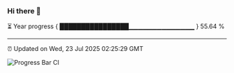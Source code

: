### Hi there 👋

⏳ Year progress { ████████████████▁▁▁▁▁▁▁▁▁▁▁▁▁▁ } 55.64 %

---

⏰ Updated on Wed, 23 Jul 2025 02:25:29 GMT

![Progress Bar CI](https://github.com/DhruviPatel157/GitHub-Actions-Demo/workflows/Progress%20Bar%20CI/badge.svg)
